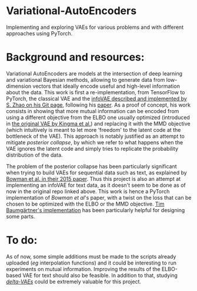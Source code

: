 # Variational-AutoEncoders
Implementing and exploring VAEs for various problems and with different approaches using PyTorch.

# Background and resources:

Variational AutoEncoders are models at the intersection of deep learning and variational Bayesian methods, allowing to generate data from low-dimension vectors that ideally encode useful and high-level information about the data.
This work is first a re-implementation, from TensorFlow to PyTorch, the classical VAE and the [infoVAE described and implemented by S. Zhao on his Git page](https://github.com/ShengjiaZhao/InfoVAE/), following his [paper](https://arxiv.org/abs/1706.02262). As a proof of concept, his work consists in showing that more mutual information can be encoded from using a different objective from the ELBO one usually optimized (introduced in [the original VAE by Kingma et al.](https://arxiv.org/abs/1312.6114)) and replacing it with the MMD objective (which intuitively is meant to let more 'freedom' to the latent code at the bottleneck of the VAE). This approach is notably justified as an attempt to mitigate *posterior collapse*, by which we refer to what happens when the VAE ignores the latent code and simply tries to replicate the probability distribution of the data.

The problem of the posterior collapse has been particularly significant when trying to build VAEs for sequential data such as text, as explained by [Bowman et al. in their 2015 paper](https://arxiv.org/abs/1511.06349). Thus this project is also an attempt at implementing an infoVAE for text data, as it doesn't seem to be done as of now in the original repo linked above.
This work is hence a PyTorch implementation of *Bowman et al*'s paper, with a twist on the loss that can be chosen to be optimized with the ELBO or the MMD objective. [Tim Baumgärtner's implementation](https://github.com/timbmg/Sentence-VAE) has been particularly helpful for designing some parts.

# To do:
As of now, some simple additions must be made to the scripts already uploaded (*eg* interpolation functions) and it could be interesting to run experiments on mutual information. Improving the results of the ELBO-based VAE for text should also be feasible.
In addition to that, studying [*delta-VAEs*](https://openreview.net/forum?id=BJe0Gn0cY7) could be extremely valuable for this project.
